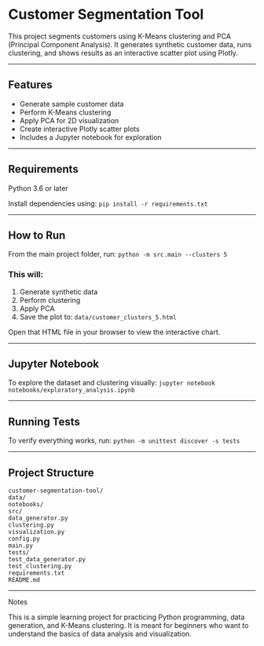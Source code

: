 # Customer Segmentation Tool

This project segments customers using K-Means clustering and PCA (Principal Component Analysis).
It generates synthetic customer data, runs clustering, and shows results as an interactive scatter plot using Plotly.

---

## Features

- Generate sample customer data
- Perform K-Means clustering
- Apply PCA for 2D visualization
- Create interactive Plotly scatter plots
- Includes a Jupyter notebook for exploration

---

## Requirements

Python 3.6 or later

Install dependencies using:
````pip install -r requirements.txt````

---

## How to Run

From the main project folder, run:
````python -m src.main --clusters 5````

### This will:

1. Generate synthetic data
2. Perform clustering
3. Apply PCA
4. Save the plot to: ````data/customer_clusters_5.html````

Open that HTML file in your browser to view the interactive chart.

---

## Jupyter Notebook

To explore the dataset and clustering visually:
````jupyter notebook notebooks/exploratory_analysis.ipynb````

---

## Running Tests

To verify everything works, run:
````python -m unittest discover -s tests````

---

## Project Structure
````
customer-segmentation-tool/
data/
notebooks/
src/
data_generator.py
clustering.py
visualization.py
config.py
main.py
tests/
test_data_generator.py
test_clustering.py
requirements.txt
README.md
````
---

Notes

This is a simple learning project for practicing Python programming, data generation, and K-Means clustering.
It is meant for beginners who want to understand the basics of data analysis and visualization.
